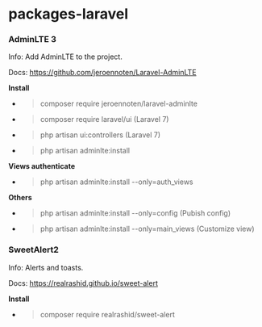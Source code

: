 # packages-laravel

### AdminLTE 3

Info: Add AdminLTE to the project.

Docs: https://github.com/jeroennoten/Laravel-AdminLTE

**Install**
  - > composer require jeroennoten/laravel-adminlte
  - > composer require laravel/ui (Laravel 7)
  - > php artisan ui:controllers (Laravel 7)
  - > php artisan adminlte:install
  
**Views authenticate**
  - > php artisan adminlte:install --only=auth_views
  
**Others**
  - > php artisan adminlte:install --only=config (Pubish config)
  - > php artisan adminlte:install --only=main_views (Customize view)


### SweetAlert2

Info: Alerts and toasts.

Docs: https://realrashid.github.io/sweet-alert

**Install**
  - > composer require realrashid/sweet-alert
